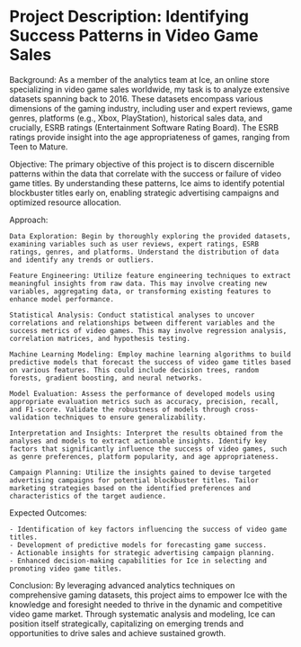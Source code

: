 # Project Description: Identifying Success Patterns in Video Game Sales

Background:
As a member of the analytics team at Ice, an online store specializing in video game sales worldwide, my task is to analyze extensive datasets spanning back to 2016. These datasets encompass various dimensions of the gaming industry, including user and expert reviews, game genres, platforms (e.g., Xbox, PlayStation), historical sales data, and crucially, ESRB ratings (Entertainment Software Rating Board). The ESRB ratings provide insight into the age appropriateness of games, ranging from Teen to Mature.

Objective:
The primary objective of this project is to discern discernible patterns within the data that correlate with the success or failure of video game titles. By understanding these patterns, Ice aims to identify potential blockbuster titles early on, enabling strategic advertising campaigns and optimized resource allocation.

Approach:

    Data Exploration: Begin by thoroughly exploring the provided datasets, examining variables such as user reviews, expert ratings, ESRB ratings, genres, and platforms. Understand the distribution of data and identify any trends or outliers.

    Feature Engineering: Utilize feature engineering techniques to extract meaningful insights from raw data. This may involve creating new variables, aggregating data, or transforming existing features to enhance model performance.

    Statistical Analysis: Conduct statistical analyses to uncover correlations and relationships between different variables and the success metrics of video games. This may involve regression analysis, correlation matrices, and hypothesis testing.

    Machine Learning Modeling: Employ machine learning algorithms to build predictive models that forecast the success of video game titles based on various features. This could include decision trees, random forests, gradient boosting, and neural networks.

    Model Evaluation: Assess the performance of developed models using appropriate evaluation metrics such as accuracy, precision, recall, and F1-score. Validate the robustness of models through cross-validation techniques to ensure generalizability.

    Interpretation and Insights: Interpret the results obtained from the analyses and models to extract actionable insights. Identify key factors that significantly influence the success of video games, such as genre preferences, platform popularity, and age appropriateness.

    Campaign Planning: Utilize the insights gained to devise targeted advertising campaigns for potential blockbuster titles. Tailor marketing strategies based on the identified preferences and characteristics of the target audience.

Expected Outcomes:

    - Identification of key factors influencing the success of video game titles.
    - Development of predictive models for forecasting game success.
    - Actionable insights for strategic advertising campaign planning.
    - Enhanced decision-making capabilities for Ice in selecting and promoting video game titles.

Conclusion:
By leveraging advanced analytics techniques on comprehensive gaming datasets, this project aims to empower Ice with the knowledge and foresight needed to thrive in the dynamic and competitive video game market. Through systematic analysis and modeling, Ice can position itself strategically, capitalizing on emerging trends and opportunities to drive sales and achieve sustained growth.
